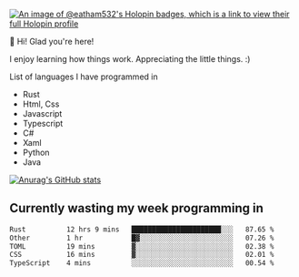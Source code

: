 [![An image of @eatham532's Holopin badges, which is a link to view their full Holopin profile](https://holopin.me/eatham532)](https://holopin.io/@eatham532)


👋 Hi! Glad you're here!

I enjoy learning how things work. Appreciating the little things. :)


List of languages I have programmed in
- Rust
- Html, Css
- Javascript
- Typescript
- C#
- Xaml
- Python
- Java

[![Anurag's GitHub stats](https://github-readme-stats.vercel.app/api?username=Eatham532&theme=dark)](https://github.com/anuraghazra/github-readme-stats)


## Currently wasting my week programming in
<!--START_SECTION:waka-->

```txt
Rust          12 hrs 9 mins   ██████████████████████░░░   87.65 %
Other         1 hr            █▓░░░░░░░░░░░░░░░░░░░░░░░   07.26 %
TOML          19 mins         ▓░░░░░░░░░░░░░░░░░░░░░░░░   02.38 %
CSS           16 mins         ▓░░░░░░░░░░░░░░░░░░░░░░░░   02.01 %
TypeScript    4 mins          ░░░░░░░░░░░░░░░░░░░░░░░░░   00.54 %
```

<!--END_SECTION:waka-->
